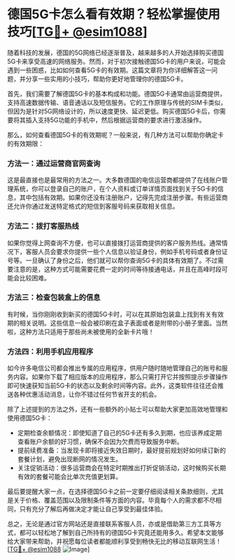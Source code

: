 # 德国5G卡怎么看有效期？轻松掌握使用技巧[[TG💪+ @esim1088](https://t.me/s/esim1088)]

随着科技的发展，德国的5G网络已经逐渐普及，越来越多的人开始选择购买德国5G卡来享受高速的网络服务。然而，对于初次接触德国5G卡的用户来说，可能会遇到一些困惑，比如如何查看5G卡的有效期。这篇文章将为你详细解答这一问题，并分享一些实用的小技巧，帮助你更好地管理你的德国5G卡。

首先，我们需要了解德国5G卡的基本构成和功能。德国5G卡通常由运营商提供，支持高速数据传输、语音通话以及短信服务。它的工作原理与传统的SIM卡类似，但因为是针对5G网络设计的，所以速度更快、延迟更低。购买德国5G卡后，你需要将其插入支持5G功能的手机中，然后根据运营商的要求进行激活操作。

那么，如何查看德国5G卡的有效期呢？一般来说，有几种方法可以帮助你确定卡的有效期限：

### 方法一：通过运营商官网查询

这是最直接也是最常用的方法之一。大多数德国的电信运营商都提供了在线账户管理系统，你可以登录自己的账户，在个人资料或订单详情页面找到关于5G卡的信息，其中包括有效期。如果你还没有注册账户，记得先完成注册步骤。有些运营商还允许你通过发送特定格式的短信到客服号码来获取相关信息。

### 方法二：拨打客服热线

如果你觉得上网查询不方便，也可以直接拨打运营商提供的客户服务热线。通常情况下，客服人员会要求你提供一些个人信息以验证身份，例如手机号码或者身份证号等。一旦确认了身份之后，他们就可以帮你查询5G卡的具体有效期了。不过需要注意的是，这种方式可能需要花费一定的时间等待接通电话，并且在高峰时段可能会比较困难。

### 方法三：检查包装盒上的信息

有时候，当你刚刚收到新买的德国5G卡时，可以在其原始包装盒上找到有关有效期的相关说明。这些信息一般会被印刷在盒子表面或者是附带的小册子里面。当然啦，这种方法只适用于那些尚未被使用的全新卡片哦！

### 方法四：利用手机应用程序

如今许多电信公司都会推出专属的应用程序，供用户随时随地管理自己的账号和服务内容。如果你下载了相应版本的应用程序，那么只需打开它并按照提示步骤操作即可快速获知当前5G卡的状态以及剩余时间等内容。此外，这类软件往往还会推送各种优惠活动消息，让你不错过任何节省开支的机会。

除了上述提到的方法之外，还有一些额外的小贴士可以帮助大家更加高效地管理和使用德国5G卡：

- 定期检查余额情况：即使知道了自己的5G卡还有多久到期，也应该养成定期查看账户余额的好习惯，确保不会因为欠费而导致服务中断。
- 提前续费准备：当发现卡即将接近失效日期时，最好提前规划好如何续订新的套餐计划，避免出现断网的情况发生。
- 关注促销活动：很多运营商会在特定时期推出打折促销活动，这时候购买长期有效的套餐可能会比单次充值更划算。

最后要提醒大家一点，在选择德国5G卡之前一定要仔细阅读相关条款细则，尤其是关于价格、覆盖范围以及限制条件等方面的内容。毕竟每个人的需求都不尽相同，只有充分了解后再做决定才能让自己享受到最佳体验。

总之，无论是通过官方网站还是直接联系客服人员，亦或是借助第三方工具等方式，都可以轻松地了解到自己所持有的德国5G卡究竟还能用多久。希望本文能够给大家带来帮助，并祝愿每位读者都能顺利享受到畅快无比的移动互联网生活！[[TG💪+ @esim1088](https://t.me/s/esim1088) ![Image](https://i.postimg.cc/4NQfJmqS/Snipaste-2025-05-13-00-14-12.png)]